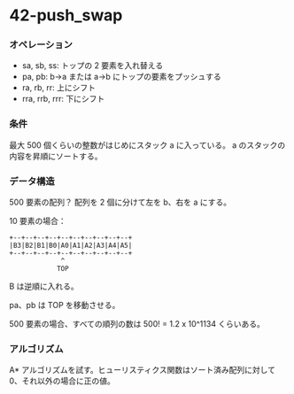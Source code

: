 # 42-push_swap

### オペレーション

- sa, sb, ss: トップの 2 要素を入れ替える
- pa, pb: b->a または a->b にトップの要素をプッシュする
- ra, rb, rr: 上にシフト
- rra, rrb, rrr: 下にシフト

### 条件

最大 500 個くらいの整数がはじめにスタック a に入っている。
a のスタックの内容を昇順にソートする。

### データ構造

500 要素の配列？ 配列を 2 個に分けて左を b、右を a にする。

10 要素の場合：
```
+--+--+--+--+--+--+--+--+--+--+
|B3|B2|B1|B0|A0|A1|A2|A3|A4|A5|
+--+--+--+--+--+--+--+--+--+--+
             ^
            TOP
```

B は逆順に入れる。

pa、pb は TOP を移動させる。

500 要素の場合、すべての順列の数は 500! = 1.2 x 10^1134 くらいある。

### アルゴリズム

A* アルゴリズムを試す。ヒューリスティクス関数はソート済み配列に対して 0、それ以外の場合に正の値。
